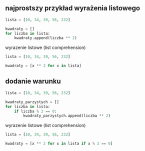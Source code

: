 
## najprostszy przykład wyrażenia listowego

```python
lista = [10, 34, 39, 56, 232]

kwadraty = []
for liczba in lista:
    kwadraty.append(liczba ** 2)


```

wyrazenie listowe (list comprehension)



```python
lista = [10, 34, 39, 56, 232]

kwadraty = [x ** 2 for x in lista]


```

## dodanie warunku 


```python
lista = [10, 34, 39, 56, 232]

kwadraty_parzystych = []
for liczba in lista:
    if liczba % 2 == 0:
        kwadraty_parzystych.append(liczba ** 2)


```

wyrazenie listowe (list comprehension)



```python
lista = [10, 34, 39, 56, 232]

kwadraty = [x ** 2 for x in lista if x % 2 == 0]


```